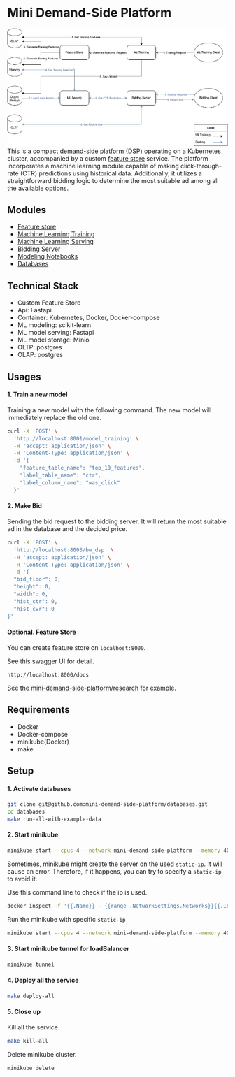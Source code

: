 # Mini Demand-Side Platform
![image](pictures/mini-dsp.jpg)
This is a compact [demand-side platform](https://en.wikipedia.org/wiki/Demand-side_platform) (DSP) operating on a Kubernetes cluster, accompanied by a custom [feature store](https://www.featurestore.org/what-is-a-feature-store#:~:text=The%20Feature%20Store%20is%20where,that%20have%20a%20trained%20model) service. The platform incorporates a machine learning module capable of making click-through-rate (CTR) predictions using historical data. Additionally, it utilizes a straightforward bidding logic to determine the most suitable ad among all the available options.

## Modules
- [Feature store](https://github.com/mini-demand-side-platform/feature-store)
- [Machine Learning Training](https://github.com/mini-demand-side-platform/ml-training)
- [Machine Learning Serving](https://github.com/mini-demand-side-platform/ml-serving)
- [Bidding Server](https://github.com/mini-demand-side-platform/bidding-server)
- [Modeling Notebooks](https://github.com/mini-demand-side-platform/research)
- [Databases](https://github.com/mini-demand-side-platform/databases)
## Technical Stack
- Custom Feature Store
- Api: Fastapi
- Container: Kubernetes, Docker, Docker-compose
- ML modeling: scikit-learn
- ML model serving: Fastapi
- ML model storage: Minio
- OLTP: postgres
- OLAP: postgres

## Usages
#### 1. Train a new model
Training a new model with the following command. The new model will immediately replace the old one.
```bash
curl -X 'POST' \
  'http://localhost:8001/model_training' \
  -H 'accept: application/json' \
  -H 'Content-Type: application/json' \
  -d '{
    "feature_table_name": "top_10_features",
    "label_table_name": "ctr",
    "label_column_name": "was_click"
  }'
```
#### 2. Make Bid
Sending the bid request to the bidding server. It will return the most suitable ad in the database and the decided price.

```bash
curl -X 'POST' \
  'http://localhost:8003/bw_dsp' \
  -H 'accept: application/json' \
  -H 'Content-Type: application/json' \
  -d '{
  "bid_floor": 0,
  "height": 0,
  "width": 0,
  "hist_ctr": 0,
  "hist_cvr": 0
}'
``` 

#### Optional. Feature Store
You can create feature store on `localhost:8000`.

See this swagger UI for detail. 
```
http://localhost:8000/docs
```

See the [mini-demand-side-platform/research](https://github.com/mini-demand-side-platform/research) for example.
## Requirements
- Docker 
- Docker-compose 
- minikube(Docker)
- make

## Setup

#### 1. Activate databases 
```bash
git clone git@github.com:mini-demand-side-platform/databases.git
cd databases 
make run-all-with-example-data
```

#### 2. Start minikube
```bash
minikube start --cpus 4 --network mini-demand-side-platform --memory 4096 
```
Sometimes, minikube might create the server on the used `static-ip`. It will cause an error. Therefore, if it happens, you can try to specify a `static-ip` to avoid it. 

Use this command line to check if the ip is used.
```bash
docker inspect -f '{{.Name}} - {{range .NetworkSettings.Networks}}{{.IPAddress}}{{end}}' $(docker ps -aq)
```

Run the minikube with specific `static-ip`
```bash
minikube start --cpus 4 --network mini-demand-side-platform --memory 4096 --static-ip <static-ip>
```

#### 3. Start minikube tunnel for loadBalancer
```bash
minikube tunnel
```

#### 4. Deploy all the service
```bash
make deploy-all
```

#### 5. Close up
Kill all the service.
```bash
make kill-all
```

Delete minikube cluster.
```bash
minikube delete
```
